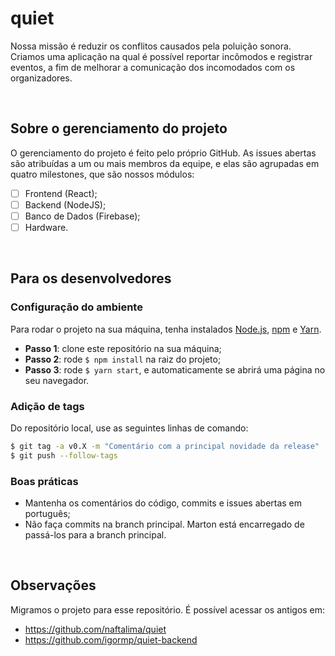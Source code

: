 # quiet

Nossa missão é reduzir os conflitos causados pela poluição sonora. Criamos uma aplicação na qual é possível reportar incômodos e registrar eventos, a fim de melhorar a comunicação dos incomodados com os organizadores.

<br>

## Sobre o gerenciamento do projeto

O gerenciamento do projeto é feito pelo próprio GitHub. As issues abertas são atribuídas a um ou mais membros da equipe, e elas são agrupadas em quatro milestones, que são nossos módulos:
- [ ] Frontend (React);
- [ ] Backend (NodeJS);
- [ ] Banco de Dados (Firebase);
- [ ] Hardware.

<br>

## Para os desenvolvedores

### Configuração do ambiente

Para rodar o projeto na sua máquina, tenha instalados [Node.js](https://nodejs.org/en/download/), [npm](https://www.npmjs.com/get-npm) e [Yarn](https://yarnpkg.com/docs/install).
* **Passo 1**: clone este repositório na sua máquina;
* **Passo 2**: rode `$ npm install` na raiz do projeto;
* **Passo 3**: rode `$ yarn start`, e automaticamente se abrirá uma página no seu navegador.

### Adição de tags

Do repositório local, use as seguintes linhas de comando:
```bash
$ git tag -a v0.X -m "Comentário com a principal novidade da release"
$ git push --follow-tags
```

### Boas práticas

* Mantenha os comentários do código, commits e issues abertas em português;
* Não faça commits na branch principal. Marton está encarregado de passá-los para a branch principal.

<br>

## Observações

Migramos o projeto para esse repositório. É possível acessar os antigos em:
* https://github.com/naftalima/quiet
* https://github.com/igormp/quiet-backend
